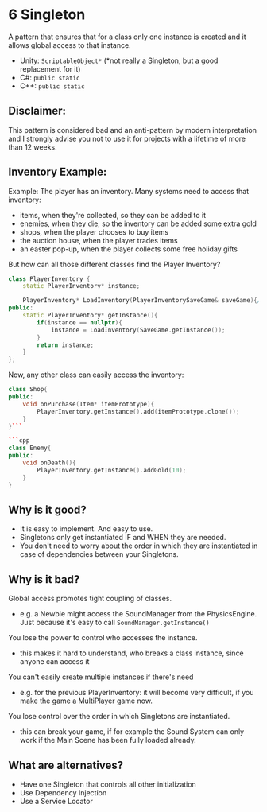 # 6 Singleton

A pattern that ensures that for a class only one instance is created and it allows global access to that instance.
- Unity: `ScriptableObject*` (*not really a Singleton, but a good replacement for it)
- C#: `public static`
- C++: `public static`

## Disclaimer:

This pattern is considered bad and an anti-pattern by modern interpretation and I strongly advise you not to use it for projects with a lifetime of more than 12 weeks.

## Inventory Example:

Example: The player has an inventory. Many systems need to access that inventory:
- items, when they're collected, so they can be added to it
- enemies, when they die, so the inventory can be added some extra gold
- shops, when the player chooses to buy items
- the auction house, when the player trades items
- an easter pop-up, when the player collects some free holiday gifts

But how can all those different classes find the Player Inventory?

```cpp
class PlayerInventory {
    static PlayerInventory* instance;

    PlayerInventory* LoadInventory(PlayerInventorySaveGame& saveGame){/*...*/}
public:
    static PlayerInventory* getInstance(){
        if(instance == nullptr){
            instance = LoadInventory(SaveGame.getInstance());
        }
        return instance;
    }
};
```

Now, any other class can easily access the inventory:

```cpp
class Shop{
public:
    void onPurchase(Item* itemPrototype){
        PlayerInventory.getInstance().add(itemPrototype.clone());
    }
}```

```cpp
class Enemy{
public:
    void onDeath(){
        PlayerInventory.getInstance().addGold(10);
    }
}
```

## Why is it good?
- It is easy to implement. And easy to use.
- Singletons only get instantiated IF and WHEN they are needed.
- You don't need to worry about the order in which they are instantiated in case of dependencies between your Singletons.

## Why is it bad?
Global access promotes tight coupling of classes.
- e.g. a Newbie might access the SoundManager from the PhysicsEngine. Just because it's easy to call `SoundManager.getInstance()`

You lose the power to control who accesses the instance.
- this makes it hard to understand, who breaks a class instance, since anyone can access it

You can't easily create multiple instances if there's need
- e.g. for the previous PlayerInventory: it will become very difficult, if you make the game a MultiPlayer game now.

You lose control over the order in which Singletons are instantiated.
- this can break your game, if for example the Sound System can only work if the Main Scene has been fully loaded already.

## What are alternatives?
- Have one Singleton that controls all other initialization
- Use Dependency Injection
- Use a Service Locator
